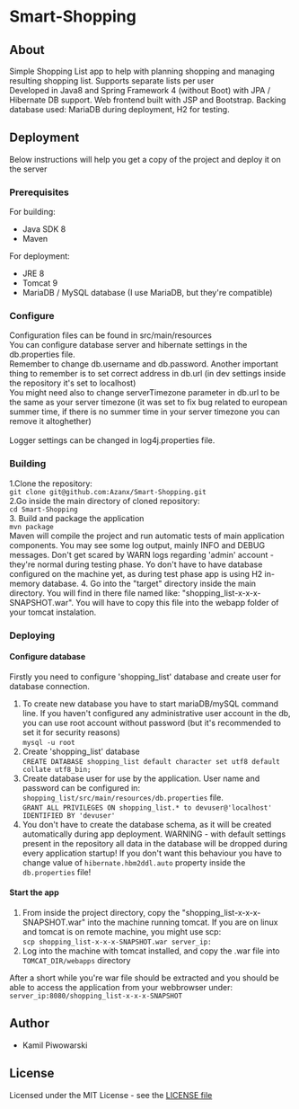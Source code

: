 # Smart-Shopping
## About
Simple Shopping List app to help with planning shopping and managing resulting shopping list. Supports separate lists per user<br/>
Developed in Java8 and Spring Framework 4 (without Boot) with JPA / Hibernate DB support. Web frontend built with JSP and Bootstrap. Backing database used: MariaDB during deployment, H2 for testing.

## Deployment
Below instructions will help you get a copy of the project and deploy it on the server

### Prerequisites
For building:
* Java SDK 8
* Maven

For deployment:
* JRE 8 
* Tomcat 9
* MariaDB / MySQL database (I use MariaDB, but they're compatible)

### Configure
Configuration files can be found in src/main/resources<br/>
You can configure database server and hibernate settings in the db.properties file.<br/>
Remember to change db.username and db.password. Another important thing to remember is to set correct address in db.url (in dev settings inside the repository it's set to localhost)<br/>
You might need also to change serverTimezone parameter in db.url to be the same as your server timezone (it was set to fix bug related to european summer time, if there is no summer time in your server timezone you can remove it altoghether)<br/>
<br>
Logger settings can be changed in log4j.properties file.

### Building
1.Clone the repository:<br/>
```git clone git@github.com:Azanx/Smart-Shopping.git```<br/>
2.Go inside the main directory of cloned repository:<br/>
```cd Smart-Shopping```<br/>
3. Build and package the application<br/>
```mvn package```<br/>
Maven will compile the project and run automatic tests of main application components. You may see some log output, mainly INFO and DEBUG messages. Don't get scared by WARN logs regarding 'admin' account - they're normal during testing phase. Yo don't have to have database configured on the machine yet, as during test phase app is using H2 in-memory database.
4. Go into the "target" directory inside the main directory. You will find in there file named like: "shopping_list-x-x-x-SNAPSHOT.war". You will have to copy this file into the webapp folder of your tomcat instalation.

### Deploying
#### Configure database
Firstly you need to configure 'shopping_list' database and create user for database connection.
1. To create new database you have to start mariaDB/mySQL command line. If you haven't configured any administrative user account in the db, you can use root account without password (but it's recommended to set it for security reasons)<br/>
```mysql -u root```
2. Create 'shopping_list' database<br/>
```CREATE DATABASE shopping_list default character set utf8 default collate utf8_bin;```<br/>
3. Create database user for use by the application. User name and password can be configured in: `shopping_list/src/main/resources/db.properties` file.<br/>
```GRANT ALL PRIVILEGES ON shopping_list.* to devuser@'localhost' IDENTIFIED BY 'devuser'```<br/>
4. You don't have to create the database schema, as it will be created automatically during app deployment. WARNING - with default settings present in the repository all data in the database will be dropped during every application startup! If you don't want this behaviour you have to change value of `hibernate.hbm2ddl.auto` property inside the `db.properties` file!<br/>
#### Start the app
1. From inside the project directory, copy the "shopping_list-x-x-x-SNAPSHOT.war" into the machine running tomcat. If you are on linux and tomcat is on remote machine, you might use scp:<br/>
```scp shopping_list-x-x-x-SNAPSHOT.war server_ip:```<br/>
2. Log into the machine with tomcat installed, and copy the .war file into `TOMCAT_DIR/webapps` directory<br/>

After a short while you're war file should be extracted and you should be able to access the application from your webbrowser under: `server_ip:8080/shopping_list-x-x-x-SNAPSHOT`

## Author
* Kamil Piwowarski

## License
Licensed under the MIT License - see the [LICENSE file](https://github.com/Azanx/Smart-Shopping/blob/master/LICENSE)
